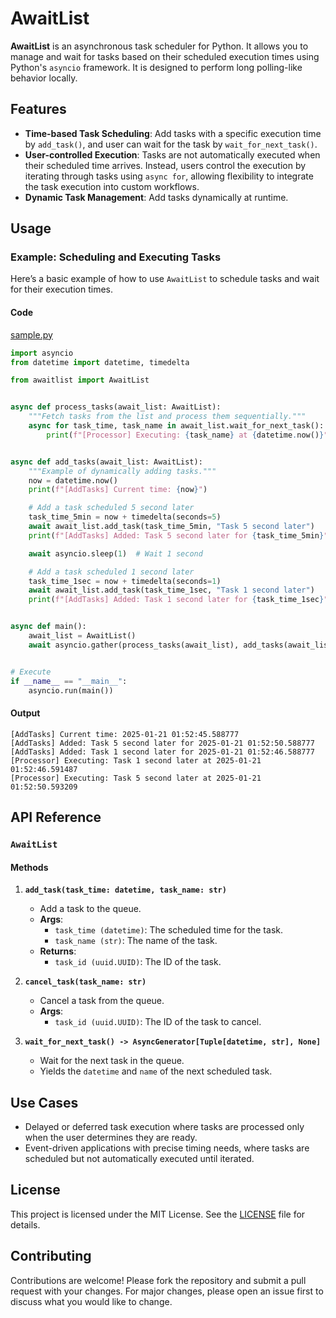 # AwaitList

**AwaitList** is an asynchronous task scheduler for Python. It allows you to manage and wait for tasks based on their scheduled execution times using Python's `asyncio` framework. It is designed to perform long polling-like behavior locally.

## Features

- **Time-based Task Scheduling**: Add tasks with a specific execution time by `add_task()`, and user can wait for the task by `wait_for_next_task()`.
- **User-controlled Execution**: Tasks are not automatically executed when their scheduled time arrives. Instead, users control the execution by iterating through tasks using `async for`, allowing flexibility to integrate the task execution into custom workflows.
- **Dynamic Task Management**: Add tasks dynamically at runtime.

## Usage

### Example: Scheduling and Executing Tasks

Here’s a basic example of how to use `AwaitList` to schedule tasks and wait for their execution times.

#### Code
[sample.py](sample.py)
```python
import asyncio
from datetime import datetime, timedelta

from awaitlist import AwaitList


async def process_tasks(await_list: AwaitList):
    """Fetch tasks from the list and process them sequentially."""
    async for task_time, task_name in await_list.wait_for_next_task():
        print(f"[Processor] Executing: {task_name} at {datetime.now()}")


async def add_tasks(await_list: AwaitList):
    """Example of dynamically adding tasks."""
    now = datetime.now()
    print(f"[AddTasks] Current time: {now}")

    # Add a task scheduled 5 second later
    task_time_5min = now + timedelta(seconds=5)
    await await_list.add_task(task_time_5min, "Task 5 second later")
    print(f"[AddTasks] Added: Task 5 second later for {task_time_5min}")

    await asyncio.sleep(1)  # Wait 1 second

    # Add a task scheduled 1 second later
    task_time_1sec = now + timedelta(seconds=1)
    await await_list.add_task(task_time_1sec, "Task 1 second later")
    print(f"[AddTasks] Added: Task 1 second later for {task_time_1sec}")


async def main():
    await_list = AwaitList()
    await asyncio.gather(process_tasks(await_list), add_tasks(await_list))


# Execute
if __name__ == "__main__":
    asyncio.run(main())
```

#### Output

```
[AddTasks] Current time: 2025-01-21 01:52:45.588777
[AddTasks] Added: Task 5 second later for 2025-01-21 01:52:50.588777
[AddTasks] Added: Task 1 second later for 2025-01-21 01:52:46.588777
[Processor] Executing: Task 1 second later at 2025-01-21 01:52:46.591487
[Processor] Executing: Task 5 second later at 2025-01-21 01:52:50.593209
```

## API Reference

### `AwaitList`

#### Methods

1. **`add_task(task_time: datetime, task_name: str)`**
   - Add a task to the queue.
   - **Args**:
     - `task_time (datetime)`: The scheduled time for the task.
     - `task_name (str)`: The name of the task.
   - **Returns**:
     - `task_id (uuid.UUID)`: The ID of the task.

2. **`cancel_task(task_name: str)`**
   - Cancel a task from the queue.
   - **Args**:
     - `task_id (uuid.UUID)`: The ID of the task to cancel.

3. **`wait_for_next_task() -> AsyncGenerator[Tuple[datetime, str], None]`**
   - Wait for the next task in the queue.
   - Yields the `datetime` and `name` of the next scheduled task.

## Use Cases

- Delayed or deferred task execution where tasks are processed only when the user determines they are ready.
- Event-driven applications with precise timing needs, where tasks are scheduled but not automatically executed until iterated.

## License

This project is licensed under the MIT License. See the [LICENSE](LICENSE) file for details.

## Contributing

Contributions are welcome! Please fork the repository and submit a pull request with your changes. For major changes, please open an issue first to discuss what you would like to change.

